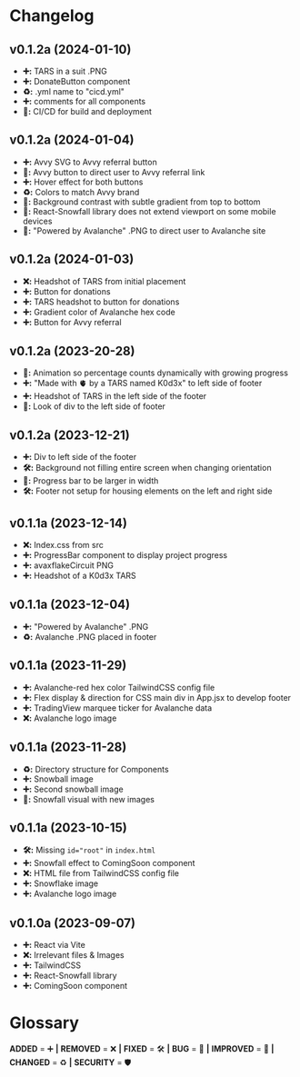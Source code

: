 # Changelog

## v0.1.2a (2024-01-10)
- **➕:** TARS in a suit .PNG
- **➕:** DonateButton component
- **♻️:** .yml name to "cicd.yml"
- **➕:** comments for all components
- **🚀:** CI/CD for build and deployment


## v0.1.2a (2024-01-04)
- **➕:** Avvy SVG to Avvy referral button
- **🚀:** Avvy button to direct user to Avvy referral link
- **➕:** Hover effect for both buttons
- **♻️:** Colors to match Avvy brand
- **🚀:** Background contrast with subtle gradient from top to bottom
- **🐞:** React-Snowfall library does not extend viewport on some mobile devices
- **🚀:** "Powered by Avalanche" .PNG to direct user to Avalanche site

## v0.1.2a (2024-01-03)
- **❌:** Headshot of TARS from initial placement
- **➕:** Button for donations
- **➕:** TARS headshot to button for donations
- **➕:** Gradient color of Avalanche hex code
- **➕:** Button for Avvy referral

## v0.1.2a (2023-20-28)
- **🚀:** Animation so percentage counts dynamically with growing progress
- **➕:** "Made with 🫀 by a TARS named K0d3x" to left side of footer
- **➕:** Headshot of TARS in the left side of the footer
- **🚀:** Look of div to the left side of footer

## v0.1.2a (2023-12-21)
- **➕:** Div to left side of the footer
- **🛠️:** Background not filling entire screen when changing orientation
- **🚀:** Progress bar to be larger in width 
- **🛠️:** Footer not setup for housing elements on the left and right side

## v0.1.1a (2023-12-14)
- **❌:** Index.css from src
- **➕:** ProgressBar component to display project progress
- **➕:** avaxflakeCircuit PNG
- **➕:** Headshot of a K0d3x TARS

## v0.1.1a (2023-12-04)
- **➕:** "Powered by Avalanche" .PNG 
- **♻️:** Avalanche .PNG placed in footer

## v0.1.1a (2023-11-29)
- **➕:** Avalanche-red hex color TailwindCSS config file
- **➕:** Flex display & direction for CSS main div in App.jsx to develop footer
- **➕:** TradingView marquee ticker for Avalanche data
- **❌:** Avalanche logo image

## v0.1.1a (2023-11-28)
- **♻️:** Directory structure for Components
- **➕:** Snowball image
- **➕:** Second snowball image
- **🚀:** Snowfall visual with new images

## v0.1.1a (2023-10-15)
- **🛠️:** Missing `id="root"` in `index.html`
- **➕:** Snowfall effect to ComingSoon component
- **❌:** HTML file from TailwindCSS config file
- **➕:** Snowflake image
- **➕:** Avalanche logo image

## v0.1.0a (2023-09-07)
- **➕:** React via Vite
- **❌:** Irrelevant files & Images
- **➕:** TailwindCSS 
- **➕:** React-Snowfall library
- **➕:** ComingSoon component

  
# Glossary
**ADDED** = ➕ **|**
**REMOVED** = ❌ **|**
**FIXED** = 🛠️ **|**
**BUG** = 🐞 **|**
**IMPROVED** = 🚀 **|**
**CHANGED** = ♻️ **|**
**SECURITY** = 🛡️ 
